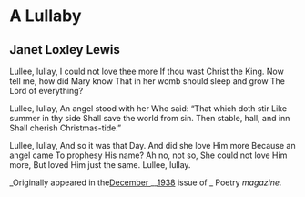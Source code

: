 # A Lullaby
## Janet Loxley Lewis

Lullee, lullay,
I could not love thee more
If thou wast Christ the King.
Now tell me, how did Mary know
That in her womb should sleep and grow
The Lord of everything?

Lullee, lullay,
An angel stood with her
Who said: “That which doth stir
Like summer in thy side
Shall save the world from sin.
Then stable, hall, and inn
Shall cherish Christmas-tide.”

Lullee, lullay,
And so it was that Day.
And did she love Him more
Because an angel came
To prophesy His name?
Ah no, not so,
She could not love Him more,
But loved Him just the same.
Lullee, lullay.


_Originally appeared in the[December
](/poetrymagazine/browse/53/3#20581566)__[1938](/poetrymagazine/browse/53/3#20581566)
issue of _ Poetry _magazine._